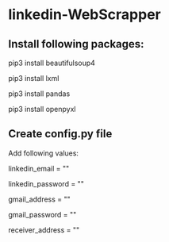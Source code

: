 # linkedin-WebScrapper

## Install following packages:

pip3 install beautifulsoup4

pip3 install lxml

pip3 install pandas

pip3 install openpyxl

## Create config.py file
Add following values:

linkedin_email = ""

linkedin_password = ""

gmail_address = ""

gmail_password = ""

receiver_address = ""
